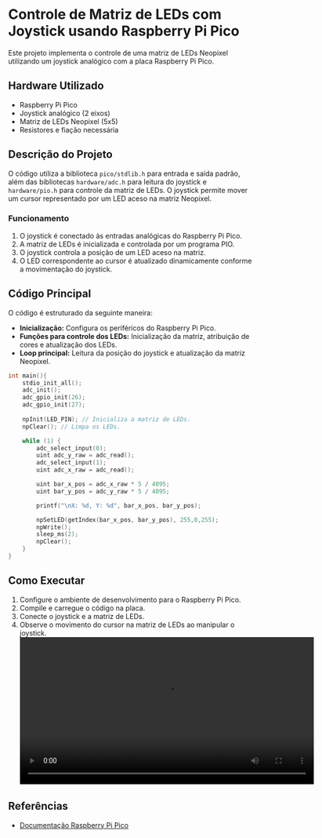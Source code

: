 # Controle de Matriz de LEDs com Joystick usando Raspberry Pi Pico

Este projeto implementa o controle de uma matriz de LEDs Neopixel utilizando um joystick analógico com a placa Raspberry Pi Pico.

## Hardware Utilizado
- Raspberry Pi Pico
- Joystick analógico (2 eixos)
- Matriz de LEDs Neopixel (5x5)
- Resistores e fiação necessária

## Descrição do Projeto
O código utiliza a biblioteca `pico/stdlib.h` para entrada e saída padrão, além das bibliotecas `hardware/adc.h` para leitura do joystick e `hardware/pio.h` para controle da matriz de LEDs. O joystick permite mover um cursor representado por um LED aceso na matriz Neopixel.

### Funcionamento
1. O joystick é conectado às entradas analógicas do Raspberry Pi Pico.
2. A matriz de LEDs é inicializada e controlada por um programa PIO.
3. O joystick controla a posição de um LED aceso na matriz.
4. O LED correspondente ao cursor é atualizado dinamicamente conforme a movimentação do joystick.

## Código Principal
O código é estruturado da seguinte maneira:
- **Inicialização:** Configura os periféricos do Raspberry Pi Pico.
- **Funções para controle dos LEDs:** Inicialização da matriz, atribuição de cores e atualização dos LEDs.
- **Loop principal:** Leitura da posição do joystick e atualização da matriz Neopixel.

```c
int main(){
    stdio_init_all();
    adc_init();
    adc_gpio_init(26);
    adc_gpio_init(27);
    
    npInit(LED_PIN); // Inicializa a matriz de LEDs.
    npClear(); // Limpa os LEDs.

    while (1) {
        adc_select_input(0);
        uint adc_y_raw = adc_read();
        adc_select_input(1);
        uint adc_x_raw = adc_read();

        uint bar_x_pos = adc_x_raw * 5 / 4095;
        uint bar_y_pos = adc_y_raw * 5 / 4095;

        printf("\nX: %d, Y: %d", bar_x_pos, bar_y_pos);

        npSetLED(getIndex(bar_x_pos, bar_y_pos), 255,0,255);
        npWrite();
        sleep_ms(2);
        npClear();
    }
}
```

## Como Executar
1. Configure o ambiente de desenvolvimento para o Raspberry Pi Pico.
2. Compile e carregue o código na placa.
3. Conecte o joystick e a matriz de LEDs.
4. Observe o movimento do cursor na matriz de LEDs ao manipular o joystick.
<video src="BolinhaFuncionando.mp4" controls width="600"></video>
   
## Referências
- [Documentação Raspberry Pi Pico](https://www.raspberrypi.com/documentation/microcontrollers/)

